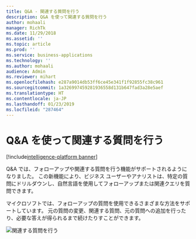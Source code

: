 ```yaml
---
title: Q&A - 関連する質問を行う
description: Q&A を使って関連する質問を行う
author: mohaali
manager: RichTk
ms.date: 11/29/2018
ms.assetid: ''
ms.topic: article
ms.prod: ''
ms.service: business-applications
ms.technology: ''
ms.author: mohaali
audience: Admin
ms.reviewer: mihart
ms.openlocfilehash: e287a9014db53ff6ce45e341f1f92855fc38c961
ms.sourcegitcommit: 1a326997459281936558d131b647fad3a28e5aef
ms.translationtype: HT
ms.contentlocale: ja-JP
ms.lasthandoff: 01/23/2019
ms.locfileid: "287464"
---
```

#  <a name="ask-related-questions-using-qa"></a>Q&A を使って関連する質問を行う

[!include[intelligence-platform banner](../../includes/intelligence-platform.md)] 

Q&A では、フォローアップや関連する質問を行う機能がサポートされるようになりました。 この新機能により、ビジネス ユーザーやアナリストは、特定の質問にドリルダウンし、自然言語を使用してフォローアップまたは関連クエリを質問できます。

マイクロソフトでは、フォローアップの質問を使用できるさまざまな方法をサポートしています。 元の質問の変更、関連する質問、元の質問への追加を行ったり、必要な答えが得られるまで続けたりすことができます。

![関連する質問を行う](media/qnafollowup.png "関連する質問を行う")

